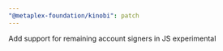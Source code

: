 ```yaml
---
"@metaplex-foundation/kinobi": patch
---
```


Add support for remaining account signers in JS experimental
